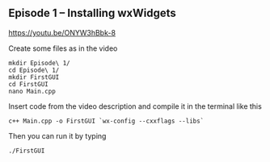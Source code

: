 ## Episode 1 – Installing wxWidgets

https://youtu.be/ONYW3hBbk-8

Create some files as in the video

```
mkdir Episode\ 1/
cd Episode\ 1/
mkdir FirstGUI
cd FirstGUI
nano Main.cpp
```

Insert code from the video description and compile it in the terminal like this

```
c++ Main.cpp -o FirstGUI `wx-config --cxxflags --libs`
```

Then you can run it by typing

```
./FirstGUI
```
